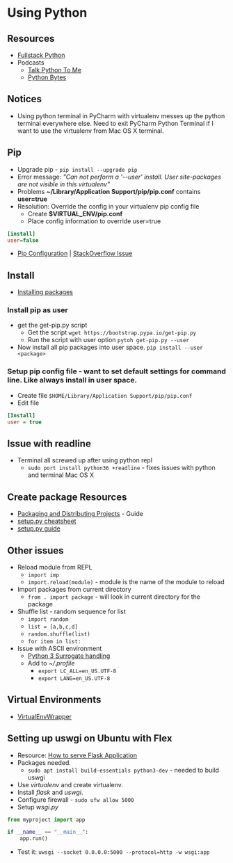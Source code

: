 # Using Python

## Resources
* [Fullstack Python](https://www.fullstackpython.com/)
* Podcasts
    * [Talk Python To Me](https://talkpython.fm/)
    * [Python Bytes](https://pythonbytes.fm/)

## Notices
* Using python terminal in PyCharm with virtualenv messes up the python terminal everywhere else. Need to exit PyCharm Python Terminal if I want to use the virtualenv from Mac OS X terminal.

## Pip
* Upgrade pip - `pip install --upgrade pip`
* Error message: *"Can not perform a '--user' install. User site-packages are not visible in this virtualenv"*
* Problems **~/Library/Application Support/pip/pip.conf** contains **user=true**
* Resolution: Override the config in your virtualenv pip config file
	* Create **$VIRTUAL_ENV/pip.conf**
	* Place config information to override user=true
```Ini
[install]
user=false
```
* [Pip Configuration](https://pip.pypa.io/en/stable/user_guide/#configuration) | [StackOverflow Issue](http://stackoverflow.com/questions/30604952/pip-default-behavior-conflicts-with-virtualenv)
## Install
* [Installing packages](https://packaging.python.org/tutorials/installing-packages/)

### Install pip as user
* get the get-pip.py script
	* Get the script ```wget https://bootstrap.pypa.io/get-pip.py```
	* Run the script with user option ```pytoh get-pip.py --user```
* Now install all pip packages into user space. ```pip install --user <package>```

### Setup pip config file - want to set default settings for command line. Like always install in user space.
* Create file ```$HOME/Library/Application Support/pip/pip.conf```
* Edit file 
```Ini
[Install]
user = true
```

## Issue with readline
* Terminal all screwed up after using python repl
    * `sudo port install python36 +readline` - fixes issues with python and terminal Mac OS X

## Create package Resources
* [Packaging and Distributing Projects](https://packaging.python.org/tutorials/distributing-packages/) - Guide
* [setup.py cheatsheet](http://turbo87.github.io/setup.py/)
* [setup.py guide](https://github.com/kennethreitz/setup.py)

## Other issues
* Reload module from REPL
    * `import imp`
    * `import.reload(module)` - module is the name of the module to reload
* Import packages from current directory
    * `from . import package` - will look in current directory for the package
* Shuffle list - random sequence for list
    * `import random`
    * `list = [a,b,c,d]`
    * `random.shuffle(list)`
    * `for item in list:`
* Issue with ASCII environment
    * [Python 3 Surrogate handling](http://click.pocoo.org/6/python3/#python-3-surrogate-handling)
    * Add to *~/.profile*
        * `export LC_ALL=en_US.UTF-8`
        * `export LANG=en_US.UTF-8`

## Virtual Environments
* [VirtualEnvWrapper](https://virtualenvwrapper.readthedocs.io/en/latest/index.html)

## Setting up uswgi on Ubuntu with Flex
* Resource: [How to serve Flask Application](https://www.digitalocean.com/community/tutorials/how-to-serve-flask-applications-with-uwsgi-and-nginx-on-ubuntu-16-04)
* Packages needed.
    * `sudo apt install build-essentials python3-dev` - needed to build uswgi
* Use *virtualenv* and create virtualenv.
* Install *flask* and *uswgi*.
* Configure firewall - `sudo ufw allow 5000`
* Setup *wsgi.py*
```python
from myproject import app

if __name__ == "__main__":
    app.run()
```
* Test it: `uwsgi --socket 0.0.0.0:5000 --protocol=http -w wsgi:app`
